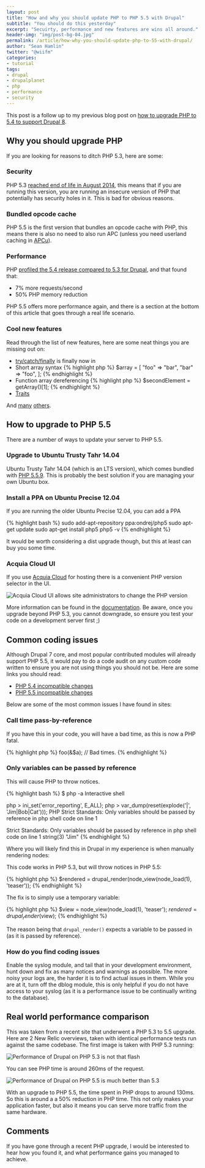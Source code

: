 ```yaml
---
layout: post
title: "How and why you should update PHP to PHP 5.5 with Drupal"
subtitle: "You should do this yesterday"
excerpt: "Secuirty, performance and new features are wins all around."
header-img: "img/post-bg-04.jpg"
permalink: /article/how-why-you-should-update-php-to-55-with-drupal/
author: "Sean Hamlin"
twitter: "@wiifm"
categories:
- tutorial
tags:
- drupal
- drupalplanet
- php
- performance
- security
---
```


This post is a follow up to my previous blog post on [how to upgrade PHP to 5.4 to support Drupal 8](/article/upgrading-php-54-ubuntu-1204-lts-support-drupal-8).

## Why you should upgrade PHP

If you are looking for reasons to ditch PHP 5.3, here are some:

### Security

PHP 5.3 [reached end of life in August 2014](http://php.net/supported-versions.php), this means that if you are running this version, you are running an insecure version of PHP that potentially has security holes in it. This is bad for obvious reasons.

### Bundled opcode cache

PHP 5.5 is the first version that bundles an opcode cache with PHP, this means there is also no need to also run APC (unless you need userland caching in [APCu](https://github.com/krakjoe/apcu)).

### Performance

PHP [profiled the 5.4 release compared to 5.3 for Drupal](http://news.php.net/php.internals/57760), and that found that:

* 7% more requests/second
* 50% PHP memory reduction

PHP 5.5 offers more performance again, and there is a section at the bottom of this article that goes through a real life scenario.

### Cool new features

Read through the list of new features, here are some neat things you are missing out on:

* [try/catch/finally](http://php.net/manual/en/language.exceptions.php#language.exceptions.finally) is finally now in
* Short array syntax
{% highlight php %}
$array = [
  "foo" => "bar",
  "bar" => "foo",
];
{% endhighlight %}
* Function array dereferencing
{% highlight php %}
  $secondElement = getArray()[1];
{% endhighlight %}
* [Traits](http://php.net/manual/en/language.oop5.traits.php)

And [many](http://php.net/manual/en/migration54.new-features.php) [others](http://php.net/manual/en/migration55.new-features.php).

## How to upgrade to PHP 5.5

There are a number of ways to update your server to PHP 5.5.

### Upgrade to Ubuntu Trusty Tahr 14.04

Ubuntu Trusty Tahr 14.04 (which is an LTS version), which comes bundled with [PHP 5.5.9](http://packages.ubuntu.com/trusty/php5-common). This is probably the best solution if you are managing your own Ubuntu box.

### Install a PPA on Ubuntu Precise 12.04

If you are running the older Ubuntu Precise 12.04, you can add a PPA

{% highlight bash %}
sudo add-apt-repository ppa:ondrej/php5
sudo apt-get update
sudo apt-get install php5
php5 -v
{% endhighlight %}

It would be worth considering a dist upgrade though, but this at least can buy you some time.

### Acquia Cloud UI

If you use [Acquia Cloud](https://www.acquia.com/products-services/acquia-cloud) for hosting there is a convenient PHP version selector in the UI. 

<img src="{{ site.url }}/img/php55/cloud.png" alt="Acquia Cloud UI allows site administrators to change the PHP version" class="img-responsive img-thumbnail" />

More information can be found in the [documentation](https://docs.acquia.com/cloud/configure/environments/php#php-version). Be aware, once you upgrade beyond PHP 5.3, you cannot downgrade, so ensure you test your code on a development server first ;)

## Common coding issues

Although Drupal 7 core, and most popular contributed modules will already support PHP 5.5, it would pay to do a code audit on any custom code written to ensure you are not using things you should not be. Here are some links you should read:

* [PHP 5.4 incompatible changes](http://php.net/manual/en/migration54.incompatible.php)
* [PHP 5.5 incompatible changes](http://php.net/manual/en/migration55.incompatible.php)

Below are some of the most common issues I have found in sites:

### Call time pass-by-reference

If you have this in your code, you will have a bad time, as this is now a PHP fatal.

{% highlight php %}
foo(&$a); // Bad times.
{% endhighlight %}

### Only variables can be passed by reference

This will cause PHP to throw notices.

{% highlight bash %}
$ php -a
Interactive shell

php > ini_set('error_reporting', E_ALL);
php > var_dump(reset(explode('|', 'Jim|Bob|Cat')));
PHP Strict Standards:  Only variables should be passed by reference in php shell code on line 1

Strict Standards: Only variables should be passed by reference in php shell code on line 1
string(3) "Jim"
{% endhighlight %}

Where you will likely find this in Drupal in my experience is when manually rendering nodes:

This code works in PHP 5.3, but will throw notices in PHP 5.5:

{% highlight php %}
$rendered = drupal_render(node_view(node_load(1), 'teaser'));
{% endhighlight %}

The fix is to simply use a temporary variable:

{% highlight php %}
$view = node_view(node_load(1), 'teaser');
$rendered = drupal_render($view);
{% endhighlight %}

The reason being that <code>drupal_render()</code> expects a variable to be passed in (as it is passed by reference).

### How do you find coding issues

Enable the syslog module, and tail that in your development environment, hunt down and fix as many notices and warnings as possible. The more noisy your logs are, the harder it is to find actual issues in them. While you are at it, turn off the dblog module, this is only helpful if you do not have access to your syslog (as it is a performance issue to be continually writing to the database).

## Real world performance comparison

This was taken from a recent site that underwent a PHP 5.3 to 5.5 upgrade. Here are 2 New Relic overviews, taken with identical performance tests run against the same codebase. The first image is taken with PHP 5.3 running:

<img src="{{ site.url }}/img/php55/php53.png" alt="Performance of Drupal on PHP 5.3 is not that flash" class="img-responsive img-thumbnail" />

You can see PHP time is around 260ms of the request.

<img src="{{ site.url }}/img/php55/php55.png" alt="Performance of Drupal on PHP 5.5 is much better than 5.3" class="img-responsive img-thumbnail" />

With an upgrade to PHP 5.5, the time spent in PHP drops to around 130ms. So this is around a a 50% reduction in PHP time. This not only makes your application faster, but also it means you can serve more traffic from the same hardware.

## Comments

If you have gone through a recent PHP upgrade, I would be interested to hear how you found it, and what performance gains you managed to achieve.
